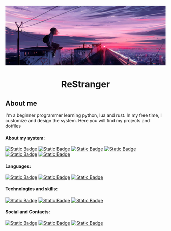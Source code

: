 <p align="center">
  <img src="./assets/img/back.jpg" alt="BackGroung IMG"/>
</p>

# <p align="center">ReStranger</p>
## About me
I'm a beginner programmer learning python, lua and rust. In my free time, I customize and design the system. Here you will find my projects and dotfiles

#### About my system:
[![Static Badge](https://img.shields.io/badge/ArchLinux-191724?style=for-the-badge&logo=archlinux)](https://archlinux.org/)
[![Static Badge](https://img.shields.io/badge/Gentoo-191724?style=for-the-badge&logo=gentoo)](https://www.gentoo.org/)
[![Static Badge](https://img.shields.io/badge/VoidLinux-191724?style=for-the-badge&logo=voidlinux)](https://voidlinux.org/)
[![Static Badge](https://img.shields.io/badge/bspwm-191724?style=for-the-badge&logo=bspwm)](https://github.com/baskerville/bspwm)
[![Static Badge](https://img.shields.io/badge/dwm-191724?style=for-the-badge&logo=dwm)](https://dwm.suckless.org/)
[![Static Badge](https://img.shields.io/badge/NeoVim-191724?style=for-the-badge&logo=neovim)](https://neovim.io/)

#### Languages:
[![Static Badge](https://img.shields.io/badge/Python-191724?style=for-the-badge&logo=python)](https://www.python.org/)
[![Static Badge](https://img.shields.io/badge/Lua-191724?style=for-the-badge&logo=lua)](https://www.lua.org/)
[![Static Badge](https://img.shields.io/badge/Bash-191724?style=for-the-badge&logo=gnubash)](https://www.gnu.org/software/bash/)

#### Technologies and skills:
[![Static Badge](https://img.shields.io/badge/Linux-191724?style=for-the-badge&logo=linux)](https://www.linux.org/)
[![Static Badge](https://img.shields.io/badge/git-191724?style=for-the-badge&logo=git)](https://git-scm.com/)
[![Static Badge](https://img.shields.io/badge/html-191724?style=for-the-badge&logo=html5)](https://html.spec.whatwg.org/multipage/)

#### Social and Contacts:
[![Static Badge](https://img.shields.io/badge/telegram-191724?style=for-the-badge&logo=telegram)](https://t.me/ReStranger)
[![Static Badge](https://img.shields.io/badge/discord-191724?style=for-the-badge&logo=discord)](https://discord.gg/DQkj2xNZ)
[![Static Badge](https://img.shields.io/badge/reddit-191724?style=for-the-badge&logo=reddit)](https://www.reddit.com/user/ReStrangeR_GG)
